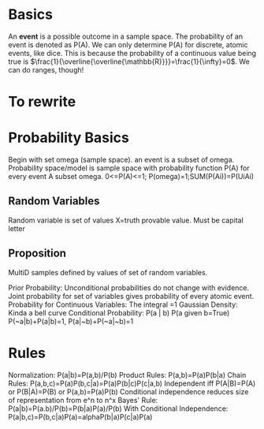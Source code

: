 

# Basics
An **event** is a possible outcome in a sample space. The probability of an event is denoted as P(A). We can only determine P(A) for discrete, atomic events, like dice. This is because the probability of a continuous value being true is $\frac{1}{\overline{\overline{\mathbb{R}}}}=\frac{1}{\infty}=0$. We can do ranges, though!


# To rewrite
# Probability Basics
Begin with set omega (sample space). an event is a subset of omega. Probability space/model is sample space with probability function P(A) for every event A subset omega. 
0<=P(A)<=1; P(omega)=1;SUM(P(Ai))=P(UiAi)
## Random Variables
Random variable is set of values X=truth provable value. Must be capital letter
## Proposition
MultiD samples defined by values of set of random variables. 

Prior Probability: Unconditional probabilities do not change with evidence. Joint probability for set of variables gives probability of every atomic event. 
Probability for Continuous Variables: The integral =1
Gaussian Density: Kinda a bell curve
Conditional Probability: P(a | b) P(a given b=True)
P(~a|b)+P(a|b)=1, P(a|~b)+P(~a|~b)=1
# Rules
Normalization: P(a|b)=P(a,b)/P(b)
Product Rules: P(a,b)=P(a)P(b|a)
Chain Rules: P(a,b,c)=P(a)P(b,c|a)=P(a)P(b|c)P(c|a,b)
Independent iff P(A|B)=P(A) or P(B|A)=P(B) or P(a,b)=P(a)P(b)
Conditional independence reduces size of representation from e^n to n^x
Bayes' Rule: P(a|b)=P(a.b)/P(b)=P(b|a)P(a)/P(b)
With Conditional Independence: P(a|b,c)=P(b,c|a)P(a)=alphaP(b|a)P(c|a)P(a)
